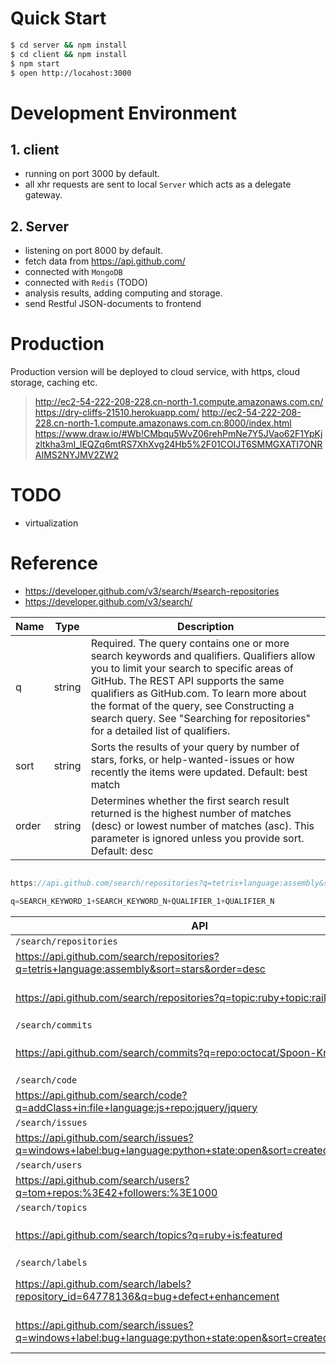 # Quick Start

```bash
$ cd server && npm install
$ cd client && npm install
$ npm start
$ open http://locahost:3000
```

# Development Environment
## 1. client

- running on port 3000 by default.
- all xhr requests are sent to local `Server` which acts as a delegate gateway.

## 2. Server

- listening on port 8000 by default.
- fetch data from https://api.github.com/
- connected with `MongoDB`
- connected with `Redis` (TODO)
- analysis results, adding computing and storage.
- send Restful JSON-documents to frontend

# Production

Production version will be deployed to cloud service, with https, cloud storage, caching etc.

> http://ec2-54-222-208-228.cn-north-1.compute.amazonaws.com.cn/
> https://dry-cliffs-21510.herokuapp.com/
> http://ec2-54-222-208-228.cn-north-1.compute.amazonaws.com.cn:8000/index.html
> https://www.draw.io/#Wb!CMbqu5WvZ06rehPmNe7Y5JVao62F1YpKjzltkha3mI_lEQZq6mtRS7XhXvg24Hb5%2F01COIJT6SMMGXATI7ONRAIMS2NYJMV2ZW2

# TODO

- virtualization


# Reference

- https://developer.github.com/v3/search/#search-repositories
- https://developer.github.com/v3/search/

| Name | Type | Description |
| -- | -- | -- |
| q | string | Required. The query contains one or more search keywords and qualifiers. Qualifiers allow you to limit your search to specific areas of GitHub. The REST API supports the same qualifiers as GitHub.com. To learn more about the format of the query, see Constructing a search query. See "Searching for repositories" for a detailed list of qualifiers. |
| sort | string | Sorts the results of your query by number of stars, forks, or help-wanted-issues or how recently the items were updated. Default: best match |
| order | string | Determines whether the first search result returned is the highest number of matches (desc) or lowest number of matches (asc). This parameter is ignored unless you provide sort. Default: desc |

```javascript

https://api.github.com/search/repositories?q=tetris+language:assembly&sort=stars&order=desc

q=SEARCH_KEYWORD_1+SEARCH_KEYWORD_N+QUALIFIER_1+QUALIFIER_N

```

| API | Description |
| -- | -- |
|`/search/repositories`| |
|https://api.github.com/search/repositories?q=tetris+language:assembly&sort=stars&order=desc| |
|https://api.github.com/search/repositories?q=topic:ruby+topic:rails|Accept: application/vnd.github.mercy-preview+json|
|`/search/commits `| |
|https://api.github.com/search/commits?q=repo:octocat/Spoon-Knife+css |Accept: application/vnd.github.cloak-preview |
|`/search/code` | |
|https://api.github.com/search/code?q=addClass+in:file+language:js+repo:jquery/jquery | |
|`/search/issues` | |
|https://api.github.com/search/issues?q=windows+label:bug+language:python+state:open&sort=created&order=asc | |
|`/search/users`| |
|https://api.github.com/search/users?q=tom+repos:%3E42+followers:%3E1000 | |
|`/search/topics` | |
|https://api.github.com/search/topics?q=ruby+is:featured |Accept: application/vnd.github.mercy-preview+json |
|`/search/labels` | |
|https://api.github.com/search/labels?repository_id=64778136&q=bug+defect+enhancement |Accept: application/vnd.github.symmetra-preview+json |
|https://api.github.com/search/issues?q=windows+label:bug+language:python+state:open&sort=created&order=asc |Accept: application/vnd.github.v3.text-match+json |

